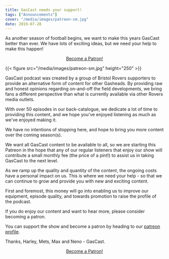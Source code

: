 ```yaml
---
title: GasCast needs your support!
tags: ["Announcements"]
cover: "/media/images/patreon-sm.jpg"
date: 2019-07-28
---
```


As another season of football begins, we want to make this years GasCast better than ever. We have lots of exciting ideas, but we need your help to make this happen!

 <!--more-->

 <center><a href="https://www.patreon.com/bePatron?u=17757155" data-patreon-widget-type="become-patron-button">Become a Patron!</a><script async src="https://c6.patreon.com/becomePatronButton.bundle.js"></script></center>

{{< figure src="/media/images/patreon-sm.jpg" height="250" >}}

GasCast podcast was created by a group of Bristol Rovers supporters to provide an alternative form of content for other Gasheads. By providing raw and honest opinions regarding on-and-off the field developments, we bring fans a different perspective than what is currently available via other Rovers media outlets.

With over 50 episodes in our back-catalogue, we dedicate a lot of time to providing this content, and we hope you've enjoyed listening as much as we've enjoyed making it. 

We have no intentions of stopping here, and hope to bring you more content over the coming season(s).

We want all GasCast content to be available to all, so we are starting this Patreon in the hope that any of our regular listeners that enjoy our show will contribute a small monthly fee (the price of a pint!) to assist us in taking GasCast to the next level. 

As we ramp up the quality and quantity of the content, the ongoing costs have a personal impact on us. This is where we need your help - so that we can continue to grow and provide you with new and exciting content.

First and foremost, this money will go into enabling us to improve our equipment, episode quality, and towards promotion to raise the profile of the podcast.

If you do enjoy our content and want to hear more, please consider becoming a patron.

You can support the show and become a patron by heading to our [patreon profile](https://www.patreon.com/gascast).

Thanks,
Harley, Mets, Max and Neno - GasCast.

 <center><a href="https://www.patreon.com/bePatron?u=17757155" data-patreon-widget-type="become-patron-button">Become a Patron!</a><script async src="https://c6.patreon.com/becomePatronButton.bundle.js"></script></center>